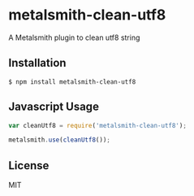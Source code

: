 # metalsmith-clean-utf8
  A Metalsmith plugin to clean utf8 string

## Installation

    $ npm install metalsmith-clean-utf8


## Javascript Usage

```js
var cleanUtf8 = require('metalsmith-clean-utf8');

metalsmith.use(cleanUtf8());
```

## License

  MIT
